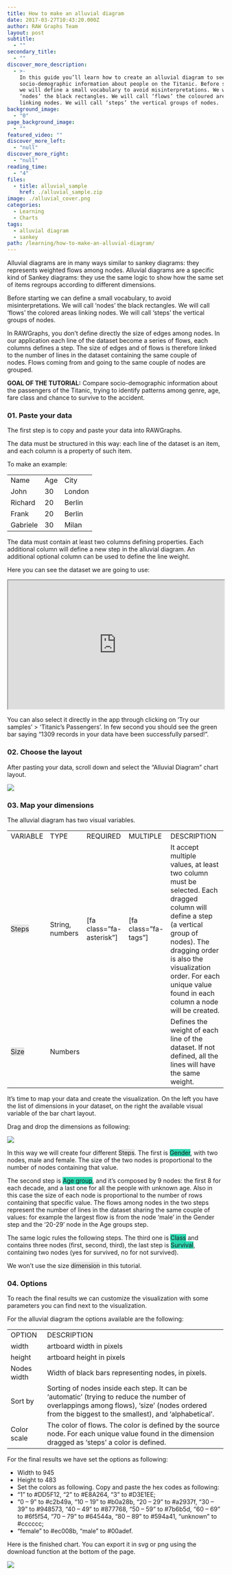 ```yaml
---
title: How to make an alluvial diagram
date: 2017-03-27T10:43:20.000Z
author: RAW Graphs Team
layout: post
subtitle:
  - ""
secondary_title:
  - ""
discover_more_description:
  - >-
    In this guide you’ll learn how to create an alluvial diagram to see
    socio-demographic information about people on the Titanic. Before starting
    we will define a small vocabulary to avoid misinterpretations. We will call
    ‘nodes’ the black rectangles. We will call ‘flows’ the coloured areas
    linking nodes. We will call ‘steps’ the vertical groups of nodes.
background_image:
  - "0"
page_background_image:
  - ""
featured_video: ""
discover_more_left:
  - "null"
discover_more_right:
  - "null"
reading_time:
  - "4"
files:
  - title: alluvial_sample
    href: ./alluvial_sample.zip
image: ./alluvial_cover.png
categories:
  - Learning
  - Charts
tags:
  - alluvial diagram
  - sankey
path: /learning/how-to-make-an-alluvial-diagram/
---
```


<span style="font-weight: 400;">Alluvial diagrams are in many ways similar to sankey diagrams: they represents weighted flows among nodes. Alluvial diagrams are a specific kind of Sankey diagrams: they use the same logic to show how the same set of items regroups according to different dimensions.</span>

<span style="font-weight: 400;">Before starting we can define a small vocabulary, to avoid misinterpretations. </span><span style="font-weight: 400;">We will call ‘nodes’ the black rectangles. We will call ‘flows’ the colored areas linking nodes. We will call ‘steps’ the vertical groups of nodes.</span>

<span style="font-weight: 400;">In RAWGraphs, you don’t define directly the size of edges among nodes. </span><span style="font-weight: 400;">In our application each line of the dataset become a series of flows, each columns defines a step. The size of edges and of flows is therefore linked to the number of lines in the dataset containing the same couple of nodes. </span><span style="font-weight: 400;">Flows coming from and going to the same couple of nodes are grouped.</span>

**GOAL OF THE TUTORIAL:** <span style="font-weight: 400;">Compare socio-demographic information about the passengers of the Titanic, trying to identify patterns among genre, age, fare class and chance to survive to the accident.</span>

### **01. Paste your data**

<span style="font-weight: 400;">The first step is to copy and paste your data into RAWGraphs.</span>

<span style="font-weight: 400;">The data must be structured in this way: each line of the dataset is an item, and each column is a property of such item.</span>

<span style="font-weight: 400;">To make an example:</span>

<table>
<tbody>
<tr>
<td><span style="font-weight: 400;">Name</span></td>
<td><span style="font-weight: 400;">Age</span></td>
<td><span style="font-weight: 400;">City</span></td>
</tr>
<tr>
<td><span style="font-weight: 400;">John</span></td>
<td><span style="font-weight: 400;">30</span></td>
<td><span style="font-weight: 400;">London</span></td>
</tr>
<tr>
<td><span style="font-weight: 400;">Richard</span></td>
<td><span style="font-weight: 400;">20</span></td>
<td><span style="font-weight: 400;">Berlin</span></td>
</tr>
<tr>
<td><span style="font-weight: 400;">Frank</span></td>
<td><span style="font-weight: 400;">20</span></td>
<td><span style="font-weight: 400;">Berlin</span></td>
</tr>
<tr>
<td><span style="font-weight: 400;">Gabriele</span></td>
<td><span style="font-weight: 400;">30</span></td>
<td><span style="font-weight: 400;">Milan</span></td>
</tr>
</tbody>
</table>

The data must contain at least two columns defining properties. <span style="font-weight: 400;">Each additional column will define a new step in the alluvial diagram. </span><span style="font-weight: 400;">An additional optional column can be used to define the line weight.</span>

<span style="font-weight: 400;">Here you can see the dataset we are going to use:</span>

<iframe src="https://docs.google.com/spreadsheets/d/13_73kT4Tgi_e2BrbbQTB5C90mgP8l16LFUpSefFAi_M/pubhtml?gid=0&amp;single=true&amp;widget=true&amp;headers=false" width="100%" height="300"></iframe>

<span style="font-weight: 400;">You can also select it directly in the app through clicking on ‘Try our samples’ > ‘Titanic’s Passengers’. </span><span style="font-weight: 400;">In few second you should see the green bar saying</span> <span style="font-weight: 400;">“1309 records in your data have been successfully parsed!”.</span>

### **02. Choose the layout**

<span style="font-weight: 400;">After pasting your data, scroll down and select the “Alluvial Diagram” chart layout.</span>

![](./Screen-Shot-2017-03-27-at-12.27.10.png)

### **03. Map your dimensions**

<span style="font-weight: 400;">The alluvial diagram has two visual variables.</span>

<table>
<tbody>
<tr>
<td><span style="font-weight: 400;">VARIABLE</span></td>
<td><span style="font-weight: 400;">TYPE</span></td>
<td><span style="font-weight: 400;">REQUIRED</span></td>
<td><span style="font-weight: 400;">MULTIPLE</span></td>
<td><span style="font-weight: 400;">DESCRIPTION</span></td>
</tr>
<tr>
<td><span class="layout-dimension" style="font-weight: 400; background-color: #e6e6e6;">Steps</span></td>
<td><span style="font-weight: 400;">String, numbers</span></td>
<td>[fa class=”fa-asterisk”]</td>
<td>[fa class=”fa-tags”]</td>
<td><span style="font-weight: 400;">It accept multiple values, at least two column must be selected. Each dragged column will define a step (a vertical group of nodes). The dragging order is also the visualization order. For each unique value found in each column a node will be created.</span></td>
</tr>
<tr>
<td><span class="layout-dimension" style="font-weight: 400; background-color: #e6e6e6;">Size</span></td>
<td><span style="font-weight: 400;">Numbers</span></td>
<td></td>
<td></td>
<td><span style="font-weight: 400;">Defines the weight of each line of the dataset. If not defined, all the lines will have the same weight.</span></td>
</tr>
</tbody>
</table>

<span style="font-weight: 400;">It’s time to map your data and create the visualization. On the left you have the list of dimensions in your dataset, on the right the available visual variable of the bar chart layout. </span>

<span style="font-weight: 400;">Drag and drop the dimensions as following:</span>

![](./alluvial-mapping.png)

<span style="font-weight: 400;">In this way we will create four different <span class="layout-dimension" style="background-color: #e6e6e6;">Steps</span>. The first is <span class="data-dimension" style="background-color: #2dd8b1;">Gender</span>, with two nodes, male and female. The size of the two nodes is proportional to the number of nodes containing that value.</span>

<span style="font-weight: 400;">The second step is <span class="data-dimension" style="background-color: #2dd8b1;">Age group</span>, and it’s composed by 9 nodes: the first 8 for each decade, and a last one for all the people with unknown age. Also in this case the size of each node is proportional to the number of rows containing that specific value. The flows among nodes in the two steps represent the number of lines in the dataset sharing the same couple of values: for example the largest flow is from the node ‘male’ in the Gender step and the ‘20-29’ node in the Age groups step.</span>

<span style="font-weight: 400;">The same logic rules the following steps. The third one is <span class="data-dimension" style="background-color: #2dd8b1;">Class</span> and contains three nodes (first, second, third), the last step is <span class="data-dimension" style="background-color: #2dd8b1;">Survival</span>, containing two nodes (yes for survived, no for not survived).</span>

<span style="font-weight: 400;">We won’t use the size <span class="layout-dimension" style="background-color: #e6e6e6;">dimension</span> in this tutorial.</span>

### **04. Options**

<span style="font-weight: 400;">To reach the final results we can customize the visualization with some parameters you can find next to the visualization. </span>

<span style="font-weight: 400;">For the alluvial diagram the options available are the following:</span>

<table>
<tbody>
<tr>
<td><span style="font-weight: 400;">OPTION</span></td>
<td><span style="font-weight: 400;">DESCRIPTION</span></td>
</tr>
<tr>
<td><span style="font-weight: 400;">width</span></td>
<td><span style="font-weight: 400;">artboard width in pixels</span></td>
</tr>
<tr>
<td><span style="font-weight: 400;">height</span></td>
<td><span style="font-weight: 400;">artboard height in pixels</span></td>
</tr>
<tr>
<td><span style="font-weight: 400;">Nodes width</span></td>
<td><span style="font-weight: 400;">Width of black bars representing nodes, in pixels.</span></td>
</tr>
<tr>
<td><span style="font-weight: 400;">Sort by</span></td>
<td><span style="font-weight: 400;">Sorting of nodes inside each step. It can be ‘automatic’ (trying to reduce the number of overlappings among flows), ‘size’ (nodes ordered from the biggest to the smallest), and ‘alphabetical’.</span></td>
</tr>
<tr>
<td><span style="font-weight: 400;">Color scale</span></td>
<td><span style="font-weight: 400;">The color of flows. The color is defined by the source node. For each unique value found in the dimension dragged as ‘steps’ a color is defined.</span></td>
</tr>
</tbody>
</table>

For the final results we have set the options as following:

- Width to 945
- Height to 483
- Set the colors as following. Copy and paste the hex codes as following:
- &#8220;1&#8221; to #DD5F12, &#8220;2&#8221; to #E8A264, &#8220;3&#8221; to #D3E1EE;
- &#8220;0 &#8211; 9&#8221; to #c2b49a, &#8220;10 &#8211; 19&#8221; to #b0a28b, &#8220;20 &#8211; 29&#8221; to #a2937f, &#8220;30 &#8211; 39&#8221; to #948573, &#8220;40 &#8211; 49&#8221; to #877768, &#8220;50 &#8211; 59&#8221; to #7b6b5d, &#8220;60 &#8211; 69&#8221; to #6f5f54, &#8220;70 &#8211; 79&#8221; to #64544a, &#8220;80 &#8211; 89&#8221; to #594a41, &#8220;unknown&#8221; to #cccccc;
- &#8220;female&#8221; to #ec008b, &#8220;male&#8221; to #00adef.

Here is the finished chart. You can export it in svg or png using the download function at the bottom of the page.

![](./alluvial-options.png)
